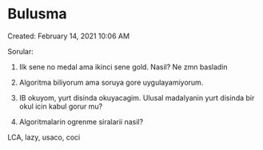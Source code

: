 # Bulusma

Created: February 14, 2021 10:06 AM

Sorular:

1) Ilk sene no medal ama ikinci sene gold. Nasil? Ne zmn basladin

2) Algoritma biliyorum ama soruya gore uygulayamiyorum.

3) IB okuyom, yurt disinda okuyacagim. Ulusal madalyanin yurt disinda bir okul icin kabul gorur mu?

4) Algoritmalarin ogrenme siralarii nasil?

LCA, lazy, usaco, coci